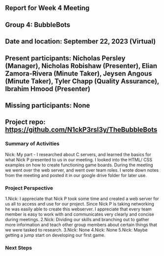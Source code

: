 ## Report for Week 4 Meeting
## Group 4: BubbleBots
## Date and location: September 22, 2023 (Virtual)
## Present participants: Nicholas Persley (Manager), Nicholas Robishaw (Presenter), Elian Zamora-Rivera (Minute Taker), Jeysen Angous (Minute Taker), Tyler Chapp (Quality Assurance), Ibrahim Hmood (Presenter)
## Missing participants: None
## Project repo: https://github.com/N1ckP3rsl3y/TheBubbleBots

### Summary of Activities
Nick: My part - I researched about C servers, and learned the basics for what Nick P presented to us in our meeting. I looked into the HTML/ CSS examples on how to create functioning game boards. During the meeting we went over the web server, and went over team roles. I wrote down notes from the meeting and posted it in our google drive folder for later use.

### Project Perspective
  1.Nick: I appreciate that Nick P took some time and created a web server for us all to access and use for our project. Since Nick P is taking networking he was easily able to create this webserver. I appreciate that every team member is easy to work with and communicates very clearly and concise during meetings.
	2.Nick: Dividing our skills and branching out to gather more information and teach other group members about certain things that we were tasked to research.
	3.Nick: None
	4.Nick: None
	5.Nick: Maybe getting a jump start on developing our first game.


### Next Steps
